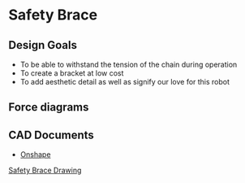 # Safety Brace

## Design Goals
* To be able to withstand the tension of the chain during operation
* To create a bracket at low cost
* To add aesthetic detail as well as signify our love for this robot

## Force diagrams

## CAD Documents
* [Onshape](https://cad.onshape.com/documents/6523397c12b1fe32c912b347/w/76bad9a677bbf1a6424c2140/e/f8c4142a4f75009b7d56d12f)

[Safety Brace Drawing](https://user-images.githubusercontent.com/49771001/69446645-b58ced00-0d09-11ea-97ba-6f224efd6b31.jpg)
